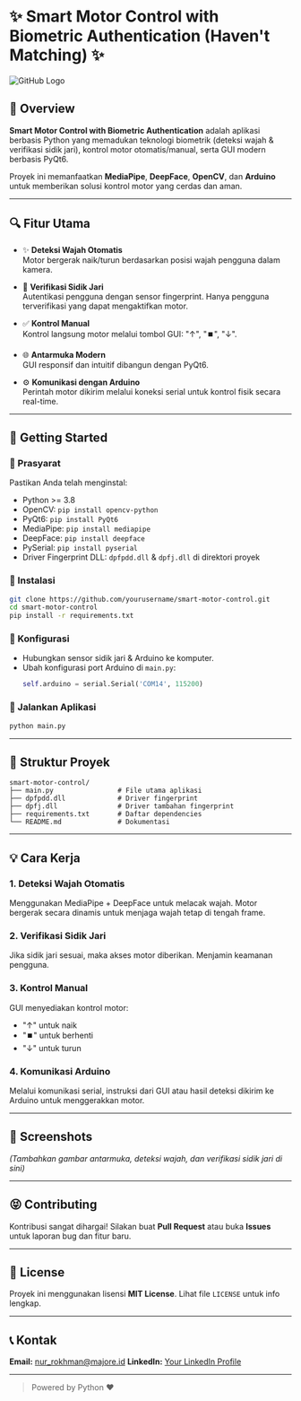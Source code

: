 # ✨ Smart Motor Control with Biometric Authentication  (Haven't Matching) ✨

![GitHub Logo](https://github.githubassets.com/images/modules/logos_page/GitHub-Mark.png)

## 🌟 Overview
**Smart Motor Control with Biometric Authentication** adalah aplikasi berbasis Python yang memadukan teknologi biometrik (deteksi wajah & verifikasi sidik jari), kontrol motor otomatis/manual, serta GUI modern berbasis PyQt6.

Proyek ini memanfaatkan **MediaPipe**, **DeepFace**, **OpenCV**, dan **Arduino** untuk memberikan solusi kontrol motor yang cerdas dan aman.

---

## 🔍 Fitur Utama
- ✨ **Deteksi Wajah Otomatis**  
  Motor bergerak naik/turun berdasarkan posisi wajah pengguna dalam kamera.

- 🔑 **Verifikasi Sidik Jari**  
  Autentikasi pengguna dengan sensor fingerprint. Hanya pengguna terverifikasi yang dapat mengaktifkan motor.

- ✅ **Kontrol Manual**  
  Kontrol langsung motor melalui tombol GUI: "↑", "⏹️", "↓".

- 🌐 **Antarmuka Modern**  
  GUI responsif dan intuitif dibangun dengan PyQt6.

- ⚙️ **Komunikasi dengan Arduino**  
  Perintah motor dikirim melalui koneksi serial untuk kontrol fisik secara real-time.

---

## 🚀 Getting Started

### 🔗 Prasyarat
Pastikan Anda telah menginstal:
- Python >= 3.8
- OpenCV: `pip install opencv-python`
- PyQt6: `pip install PyQt6`
- MediaPipe: `pip install mediapipe`
- DeepFace: `pip install deepface`
- PySerial: `pip install pyserial`
- Driver Fingerprint DLL: `dpfpdd.dll` & `dpfj.dll` di direktori proyek

### 📂 Instalasi
```bash
git clone https://github.com/yourusername/smart-motor-control.git
cd smart-motor-control
pip install -r requirements.txt
```

### 🔧 Konfigurasi
- Hubungkan sensor sidik jari & Arduino ke komputer.
- Ubah konfigurasi port Arduino di `main.py`:
  ```python
  self.arduino = serial.Serial('COM14', 115200)
  ```

### 📁 Jalankan Aplikasi
```bash
python main.py
```

---

## 📄 Struktur Proyek
```
smart-motor-control/
├── main.py                # File utama aplikasi
├── dpfpdd.dll             # Driver fingerprint
├── dpfj.dll               # Driver tambahan fingerprint
├── requirements.txt       # Daftar dependencies
└── README.md              # Dokumentasi
```

---

## 💡 Cara Kerja

### 1. Deteksi Wajah Otomatis
Menggunakan MediaPipe + DeepFace untuk melacak wajah. Motor bergerak secara dinamis untuk menjaga wajah tetap di tengah frame.

### 2. Verifikasi Sidik Jari
Jika sidik jari sesuai, maka akses motor diberikan. Menjamin keamanan pengguna.

### 3. Kontrol Manual
GUI menyediakan kontrol motor:
- "↑" untuk naik
- "⏹️" untuk berhenti
- "↓" untuk turun

### 4. Komunikasi Arduino
Melalui komunikasi serial, instruksi dari GUI atau hasil deteksi dikirim ke Arduino untuk menggerakkan motor.

---

## 🎨 Screenshots
*(Tambahkan gambar antarmuka, deteksi wajah, dan verifikasi sidik jari di sini)*

---

## 😝 Contributing
Kontribusi sangat dihargai!
Silakan buat **Pull Request** atau buka **Issues** untuk laporan bug dan fitur baru.

---

## 📝 License
Proyek ini menggunakan lisensi **MIT License**. Lihat file `LICENSE` untuk info lengkap.

---

## 📞 Kontak
**Email:** nur_rokhman@majore.id 
**LinkedIn:** [Your LinkedIn Profile](https://www.linkedin.com/in/notfound)

---

> Powered by Python ♥

